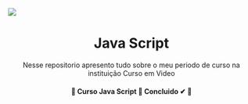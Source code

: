 <img src="https://img.shields.io/static/v1?label=JavaScript(Básico)&message=Rocketseat&color=7159c1&style=for-the-badge&logo=ghost"/>

<h1 align="center">Java Script</h1>
<p align="center">Nesse repositorio apresento tudo sobre o meu periodo de curso na instituição Curso em Video</p>

<h4 align="center"> 
	🚧  Curso Java Script 🚀 Concluido ✔ 🚧
</h4>
